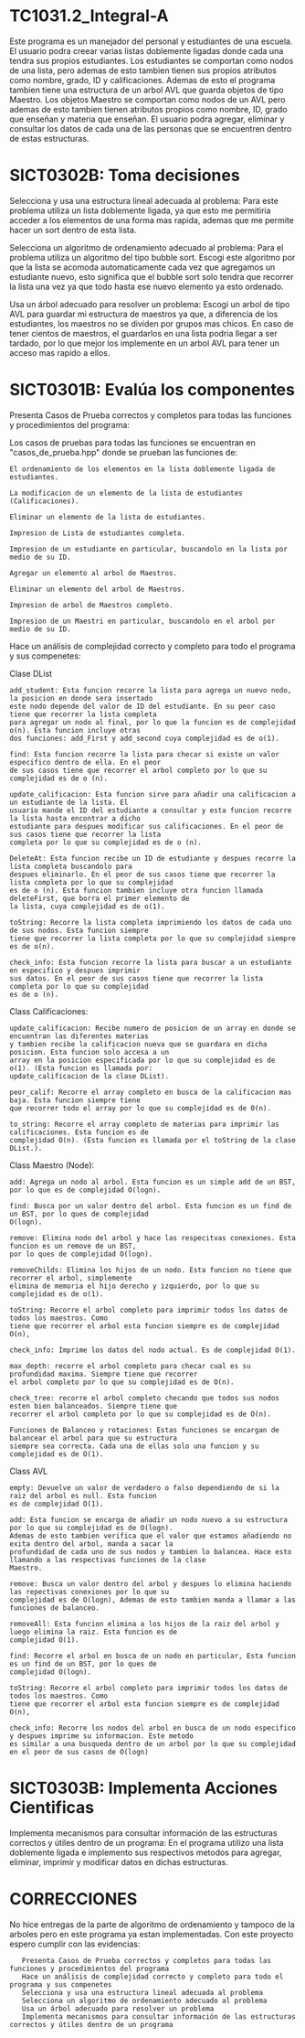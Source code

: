 # TC1031.2_Integral-A

Este programa es un manejador del personal y estudiantes de una escuela. 
El usuario podra creear varias listas doblemente ligadas donde cada una tendra sus propios estudiantes. Los estudiantes se comportan como nodos de una lista, 
pero ademas de esto tambien tienen sus propios atributos como nombre, grado, ID y calificaciones. 
Ademas de esto el programa tambien tiene una estructura de un arbol AVL que guarda objetos de tipo Maestro. Los objetos Maestro se comportan como nodos de un
AVL pero ademas de esto tambien tienen atributos propios como nombre, ID, grado que enseñan y materia que enseñan.
El usuario podra agregar, eliminar y consultar los datos de cada una de las personas que se encuentren dentro de estas estructuras.


# SICT0302B: Toma decisiones

Selecciona y usa una estructura lineal adecuada al problema:
Para este problema utiliza un lista doblemente ligada, ya que esto me permitiria acceder a los elementos de una forma mas rapida, ademas que
me permite hacer un sort dentro de esta lista.

Selecciona un algoritmo de ordenamiento adecuado al problema:
Para el problema utiliza un algoritmo del tipo bubble sort. Escogi este algoritmo por que la lista se acomoda automaticamente cada vez que 
agregamos un estudiante nuevo, esto significa que el bubble sort solo tendra que recorrer la lista una vez ya que todo hasta ese nuevo elemento
ya esto ordenado.

Usa un árbol adecuado para resolver un problema: Escogi un arbol de tipo AVL para guardar mi estructura de maestros ya que, a diferencia de los estudiantes, 
los maestros no se dividen por grupos mas chicos. En caso de tener cientos de maestros, el guardarlos en una lista podria llegar a ser tardado, por lo que
mejor los implemente en un arbol AVL para tener un acceso mas rapido a ellos.


# SICT0301B: Evalúa los componentes

Presenta Casos de Prueba correctos y completos para todas las funciones y procedimientos del programa:

Los casos de pruebas para todas las funciones se encuentran en "casos_de_prueba.hpp" donde se prueban las funciones de:

    El ordenamiento de los elementos en la lista doblemente ligada de estudiantes.

    La modificacion de un elemento de la lista de estudiantes (Calificaciones).
    
    Eliminar un elemento de la lista de estudiantes.
    
    Impresion de Lista de estudiantes completa.
    
    Impresion de un estudiante en particular, buscandolo en la lista por medio de su ID.
    
    Agregar un elemento al arbol de Maestros.
    
    Eliminar un elemento del arbol de Maestros. 
    
    Impresion de arbol de Maestros completo.
    
    Impresion de un Maestri en particular, buscandolo en el arbol por medio de su ID.
    
    
Hace un análisis de complejidad correcto y completo para todo el programa y sus compenetes:

Clase DList

    add_student: Esta funcion recorre la lista para agrega un nuevo nodo, la posicion en donde sera insertado
    este nodo depende del valor de ID del estudiante. En su peor caso tiene que recorrer la lista completa
    para agregar un nodo al final, por lo que la funcion es de complejidad o(n). Esta funcion incluye otras 
    dos funciones: add_First y add_second cuya complejidad es de o(1).
    
    find: Esta funcion recorre la lista para checar si existe un valor especifico dentro de ella. En el peor
    de sus casos tiene que recorrer el arbol completo por lo que su complejidad es de o (n).
    
    update_calificacion: Esta funcion sirve para añadir una calificacion a un estudiante de la lista. El 
    usuario mande el ID del estudiante a consultar y esta funcion recorre la lista hasta encontrar a dicho
    estudiante para despues modificar sus calificaciones. En el peor de sus casos tiene que recorrer la lista 
    completa por lo que su complejidad es de o (n).
    
    DeleteAt: Esta funcion recibe un ID de estudiante y despues recorre la lista completa buscandolo para 
    despues eliminarlo. En el peor de sus casos tiene que recorrer la lista completa por lo que su complejidad 
    es de o (n). Esta funcion tambien incluye otra funcion llamada deleteFirst, que borra el primer elemento de 
    la lista, cuya complejidad es de o(1).
    
    toString: Recorre la lista completa imprimiendo los datos de cada uno de sus nodos. Esta funcion siempre 
    tiene que recorrer la lista completa por lo que su complejidad siempre es de o(n).
    
    check_info: Esta funcion recorre la lista para buscar a un estudiante en especifico y despues imprimir
    sus datos. En el peor de sus casos tiene que recorrer la lista completa por lo que su complejidad 
    es de o (n).
    
Class Calificaciones:

    update_calificacion: Recibe numero de posicion de un array en donde se encuentran las diferentes materias
    y tambien recibe la calificacion nueva que se guardara en dicha posicion. Esta funcion solo accesa a un
    array en la posicion especificada por lo que su complejidad es de o(1). (Esta funcion es llamada por:
    update_calificacion de la clase DList).
    
    peor_calif: Recorre el array completo en busca de la calificacion mas baja. Esta funcion siempre tiene 
    que recorrer todo el array por lo que su complejidad es de 0(n).
    
    to_string: Recorre el array completo de materias para imprimir las calificaciones. Esta funcion es de 
    complejidad O(n). (Esta funcion es llamada por el toString de la clase DList.).
    
Class Maestro (Node):

    add: Agrega un nodo al arbol. Esta funcion es un simple add de un BST, por lo que es de complejidad O(logn).
    
    find: Busca por un valor dentro del arbol. Esta funcion es un find de un BST, por lo ques de complejidad 
    O(logn).
    
    remove: Elimina nodo del arbol y hace las respecitvas conexiones. Esta funcion es un remove de un BST, 
    por lo ques de complejidad O(logn).
    
    removeChilds: Elimina los hijos de un nodo. Esta funcion no tiene que recorrer el arbol, simplemente
    elimina de memoria el hijo derecho y izquierdo, por lo que su complejidad es de o(1).
    
    toString: Recorre el arbol completo para imprimir todos los datos de todos los maestros. Como 
    tiene que recorrer el arbol esta funcion siempre es de complejidad O(n),
    
    check_info: Imprime los datos del nodo actual. Es de complejidad O(1).
    
    max_depth: recorre el arbol completo para checar cual es su profundidad maxima. Siempre tiene que recorrer
    el arbol completo por lo que su complejidad es de O(n).
    
    check_tree: recorre el arbol completo checando que todos sus nodos esten bien balanceados. Siempre tiene que 
    recorrer el arbol completo por lo que su complejidad es de O(n).
    
    Funciones de Balanceo y rotaciones: Estas funciones se encargan de balancear el arbol para que su estructura
    siempre sea correcta. Cada una de ellas solo una funcion y su complejidad es de O(1).
    
Class AVL

    empty: Devuelve un valor de verdadero o falso dependiendo de si la raiz del arbol es null. Esta funcion
    es de complejidad O(1).
    
    add: Esta funcion se encarga de añadir un nodo nuevo a su estructura por lo que su complejidad es de O(logn).
    Ademas de esto tambien verifica que el valor que estamos añadiendo no exita dentro del arbol, manda a sacar la 
    profundidad de cada uno de sus nodos y tambien lo balancea. Hace esto llamando a las respectivas funciones de la clase 
    Maestro.
    
    remove: Busca un valor dentro del arbol y despues lo elimina haciendo las repectivas conexiones por lo que su 
    complejidad es de O(logn), Ademas de esto tambien manda a llamar a las funciones de balanceo.
    
    removeAll: Esta funcion elimina a los hijos de la raiz del arbol y luego elimina la raiz. Esta funcion es de
    complejidad O(1).
    
    find: Recorre el arbol en busca de un nodo en particular, Esta funcion es un find de un BST, por lo ques de 
    complejidad O(logn).
    
    toString: Recorre el arbol completo para imprimir todos los datos de todos los maestros. Como 
    tiene que recorrer el arbol esta funcion siempre es de complejidad O(n),
    
    check_info: Recorre los nodos del arbol en busca de un nodo especifico y despues imprime su informacion. Este metodo 
    es similar a una busqueda dentro de un arbol por lo que su complejidad en el peor de sus casos de O(logn)
    
    
# SICT0303B: Implementa Acciones Cientificas

Implementa mecanismos para consultar información de las estructuras correctos y útiles dentro de un programa:
En el programa utilizo una lista doblemente ligada e implemento sus respectivos metodos para agregar, eliminar,
imprimir y modificar datos en dichas estructuras.

# CORRECCIONES

No hice entregas de la parte de algoritmo de ordenamiento y tampoco de la arboles pero en este programa ya estan implementadas. 
Con este proyecto espero cumplir con las evidencias:

       Presenta Casos de Prueba correctos y completos para todas las funciones y procedimientos del programa    
       Hace un análisis de complejidad correcto y completo para todo el programa y sus compenetes
       Selecciona y usa una estructura lineal adecuada al problema
       Selecciona un algoritmo de ordenamiento adecuado al problema
       Usa un árbol adecuado para resolver un problema
       Implementa mecanismos para consultar información de las estructuras correctos y útiles dentro de un programa
       


